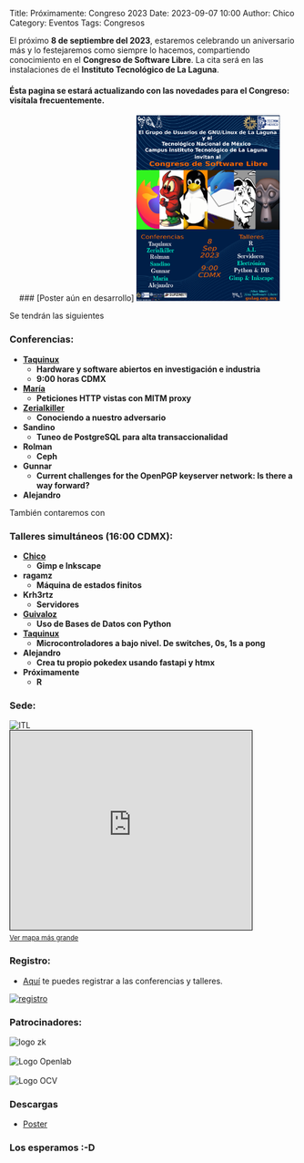 Title: Próximamente: Congreso 2023
Date: 2023-09-07 10:00
Author: Chico
Category: Eventos
Tags: Congresos

El próximo **8 de septiembre del 2023**, estaremos celebrando un aniversario más y lo festejaremos como siempre lo hacemos, compartiendo conocimiento en el **Congreso de Software Libre**. La cita será en las instalaciones de el **Instituto Tecnológico de La Laguna**.

#### Ésta pagina se estará actualizando con las novedades para el Congreso: visítala frecuentemente.

<!-- break -->

<center>
### [Poster aún en desarrollo]
<a href="https://github.com/GULAG/PosterCongreso2023/blob/main/poster_congreso_2023-2.png?raw=true">
<img class="img-responsive" style="width:50%;height:auto;margin-right:12px;" src="https://github.com/GULAG/PosterCongreso2023/blob/main/poster_congreso_2023-2.png?raw=true" alt="Poster Congreso 20231" width="250" height="325">
</a>
<br />
</center>

Se tendrán las siguientes

### Conferencias:

* __[Taquinux](https://www.linkedin.com/in/jmjaureguig/)__
    * __Hardware y software abiertos en investigación e industria__
    * __9:00 horas CDMX__
* __[María](https://www.linkedin.com/in/aniiencalada)__
    * __Peticiones HTTP vistas con MITM proxy__
* __[Zerialkiller](https://linktr.ee/zerialkiller)__
    * __Conociendo a nuestro adversario__
* __Sandino__
    * __Tuneo de PostgreSQL para alta transaccionalidad__
* __Rolman__
    * __Ceph__
* __Gunnar__
    * __Current challenges for the OpenPGP keyserver network: Is there a way forward?__
* __Alejandro__

También contaremos con

### Talleres simultáneos (16:00 CDMX):

* __[Chico](https://www.salazarysanchez.com/)__
    * __Gimp e Inkscape__
* __ragamz__
    * __Máquina de estados finitos__
* __Krh3rtz__
    * __Servidores__
* __[Guivaloz](https://movimientolibre.com/)__
    * __Uso de Bases de Datos con Python__
* __[Taquinux](https://www.linkedin.com/in/jmjaureguig/)__
    * __Microcontroladores a bajo nivel. De switches, 0s, 1s a pong__
* __Alejandro__
    * __Crea tu propio pokedex usando fastapi y htmx__
* __Próximamente__
    * __R__

### Sede:

<img class="img-fluid" src="{attach}2023-09-07-Avance-Congreso-2023/ITL.png" alt="ITL">
<br />
<iframe width="425" height="350" frameborder="0" scrolling="no" marginheight="0" marginwidth="0" src="https://www.openstreetmap.org/export/embed.html?bbox=-103.44177246093751%2C25.5301469027273%2C-103.42979907989502%2C25.53599423998621&amp;layer=mapnik&amp;marker=25.533070606989106%2C-103.43578577041626" style="border: 1px solid black"></iframe><br/><small><a href="https://www.openstreetmap.org/?mlat=25.53307&amp;mlon=-103.43579#map=17/25.53307/-103.43579">Ver mapa más grande</a></small>

### Registro:

* [Aquí](https://forms.gle/pbrHyiCdqVxXfoT56) te puedes registrar a las conferencias y talleres.

<a href="https://forms.gle/pbrHyiCdqVxXfoT56"><img class="img-fluid" src="{attach}2023-09-07-Avance-Congreso-2023/TuxRegistro.jpeg" alt="registro"></a>
<br />

### Patrocinadores:

<img class="img-fluid" src="{attach}2023-09-07-Avance-Congreso-2023/logo_zk_empresa.jpg" alt="logo zk">
<br /><br />
<img class="img-fluid" src="{attach}2023-09-07-Avance-Congreso-2023/Logo_Openlab2n.png" alt="Logo Openlab">
<br /><br />
<img class="img-fluid" src="{attach}2023-09-07-Avance-Congreso-2023/logo_ocv.png" alt="Logo OCV">
<br />

### Descargas

* [Poster](https://github.com/GULAG/PosterCongreso2023)

### Los esperamos :-D


